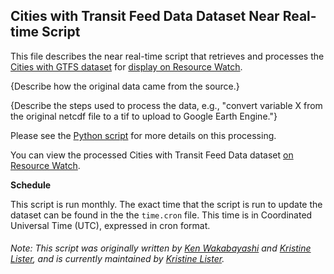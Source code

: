 ## Cities with Transit Feed Data Dataset Near Real-time Script
This file describes the near real-time script that retrieves and processes the [Cities with GTFS dataset](https://openmobilitydata.org/) for [display on Resource Watch](https://resourcewatch.org/data/explore/cit041-Transit-Feed).

{Describe how the original data came from the source.}

{Describe the steps used to process the data, e.g., "convert variable X from the original netcdf file to a tif to upload to Google Earth Engine."}

Please see the [Python script](https://github.com/resource-watch/nrt-scripts/blob/master/cit_041a_gtfs_point_locations/contents/src/__init__.py) for more details on this processing.

You can view the processed Cities with Transit Feed Data dataset [on Resource Watch](https://resourcewatch.org/data/explore/cit041-Transit-Feed).

**Schedule**

This script is run monthly. The exact time that the script is run to update the dataset can be found in the the `time.cron` file. This time is in Coordinated Universal Time (UTC), expressed in cron format.

###### Note: This script was originally written by [Ken Wakabayashi](https://www.wri.org/profile/ken-wakabayashi) and [Kristine Lister](https://www.wri.org/profile/kristine-lister), and is currently maintained by [Kristine Lister](https://www.wri.org/profile/kristine-lister).
